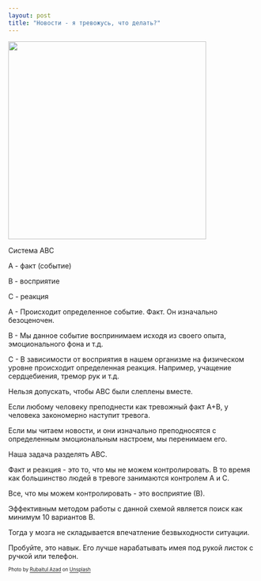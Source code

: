 ```yaml
---
layout: post
title: "Новости - я тревожусь, что делать?"
---
```

<img src="/assets/img/rubaitul-azad-DKam98nckxQ-unsplash.jpg" style="height:400px" />
<br/>


Система АВС

А - факт (событие)

В - восприятие

С - реакция

А - Происходит определенное событие. Факт. Он изначально безоценочен.

В - Мы данное событие воспринимаем исходя из своего опыта, эмоционального фона и т.д.

С - В зависимости от восприятия в нашем организме на физическом уровне происходит определенная реакция. Например, учащение сердцебиения, тремор рук и т.д.

Нельзя допускать, чтобы АВС были слеплены вместе.

Если любому человеку преподнести как тревожный факт А+В, у человека закономерно наступит тревога.

Если мы читаем новости, и они изначально преподносятся с определенным эмоциональным настроем, мы перенимаем его.

Наша задача разделять АВС.

Факт и реакция - это то, что мы не можем контролировать. В то время как большинство людей в тревоге занимаются контролем А и С.

Все, что мы можем контролировать - это восприятие (В).

Эффективным методом работы с данной схемой является поиск как минимум 10 вариантов В.

Тогда у мозга не складывается впечатление безвыходности ситуации.

Пробуйте, это навык. Его лучше нарабатывать имея под рукой листок с ручкой или телефон.

<sub><sup>
Photo by <a href="https://unsplash.com/@rubaitulazad?utm_source=unsplash&utm_medium=referral&utm_content=creditCopyText">Rubaitul Azad</a> on <a href="https://unsplash.com/s/photos/abc?utm_source=unsplash&utm_medium=referral&utm_content=creditCopyText">Unsplash</a>
</sup></sub>